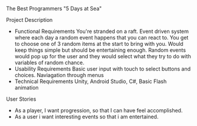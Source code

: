 The Best Programmers
"5 Days at Sea"

Project Description
- Functional Requirements
  You're stranded on a raft. Event driven system where each day a random event happens that you can react to. You get to choose one of 3 random items at the start to bring with you. Would keep things simple but should be entertaining enough. Random events would pop up for the user and they would select what they try to do with variables of random chance. 
- Usability Requirements
  Basic user input with touch to select buttons and choices. Naviagation through menus
- Technical Requirements
  Unity, Android Studio, C#, Basic Flash animation

User Stories
- As a player, I want progression, so that I can have feel accomplished.
- As a user i want interesting events so that i am entertained.

